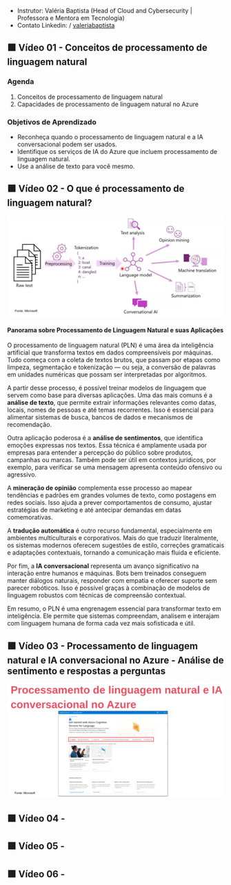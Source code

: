 - Instrutor: Valéria Baptista (Head of Cloud and Cybersecurity | Professora e Mentora em Tecnologia)
- Contato Linkedin: / [valeriabaptista](https://www.linkedin.com/in/valeriabaptista/) 

## 🟩 Vídeo 01 - Conceitos de processamento de linguagem natural

### Agenda

1. Conceitos de processamento de linguagem natural  
2. Capacidades de processamento de linguagem natural no Azure

### Objetivos de Aprendizado

- Reconheça quando o processamento de linguagem natural e a IA conversacional podem ser usados.  
- Identifique os serviços de IA do Azure que incluem processamento de linguagem natural.  
- Use a análise de texto para você mesmo.


## 🟩 Vídeo 02 - O que é processamento de linguagem natural?

<p align="center">
    <img src="images/image.png" alt="" width="640">
</p>

#### Panorama sobre Processamento de Linguagem Natural e suas Aplicações

O processamento de linguagem natural (PLN) é uma área da inteligência artificial que transforma textos em dados compreensíveis por máquinas. Tudo começa com a coleta de textos brutos, que passam por etapas como limpeza, segmentação e tokenização — ou seja, a conversão de palavras em unidades numéricas que possam ser interpretadas por algoritmos.

A partir desse processo, é possível treinar modelos de linguagem que servem como base para diversas aplicações. Uma das mais comuns é a **análise de texto**, que permite extrair informações relevantes como datas, locais, nomes de pessoas e até temas recorrentes. Isso é essencial para alimentar sistemas de busca, bancos de dados e mecanismos de recomendação.

Outra aplicação poderosa é a **análise de sentimentos**, que identifica emoções expressas nos textos. Essa técnica é amplamente usada por empresas para entender a percepção do público sobre produtos, campanhas ou marcas. Também pode ser útil em contextos jurídicos, por exemplo, para verificar se uma mensagem apresenta conteúdo ofensivo ou agressivo.

A **mineração de opinião** complementa esse processo ao mapear tendências e padrões em grandes volumes de texto, como postagens em redes sociais. Isso ajuda a prever comportamentos de consumo, ajustar estratégias de marketing e até antecipar demandas em datas comemorativas.

A **tradução automática** é outro recurso fundamental, especialmente em ambientes multiculturais e corporativos. Mais do que traduzir literalmente, os sistemas modernos oferecem sugestões de estilo, correções gramaticais e adaptações contextuais, tornando a comunicação mais fluida e eficiente.

Por fim, a **IA conversacional** representa um avanço significativo na interação entre humanos e máquinas. Bots bem treinados conseguem manter diálogos naturais, responder com empatia e oferecer suporte sem parecer robóticos. Isso é possível graças à combinação de modelos de linguagem robustos com técnicas de compreensão contextual.

Em resumo, o PLN é uma engrenagem essencial para transformar texto em inteligência. Ele permite que sistemas compreendam, analisem e interajam com linguagem humana de forma cada vez mais sofisticada e útil.


## 🟩 Vídeo 03 - Processamento de linguagem natural e IA conversacional no Azure - Análise de sentimento e respostas a perguntas

<p align="center">
    <img src="images/image-2.png" alt="" width="640">
</p>



## 🟩 Vídeo 04 - 


## 🟩 Vídeo 05 - 


## 🟩 Vídeo 06 - 